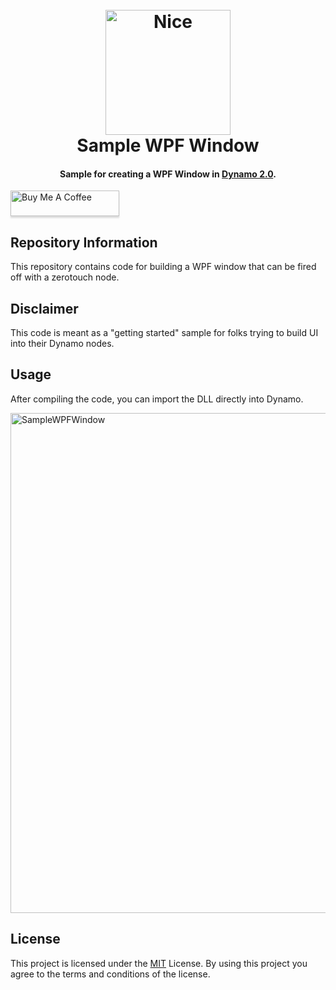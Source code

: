 <h1 align="center">
  <br>
  <img src="https://github.com/johnpierson/DynamoSampleWPFWindow/blob/master/resources/giphy.gif" alt="Nice" width="200">
  <br>
  Sample WPF Window
  <br>

</h1>
<h4 align="center">Sample for creating a WPF Window in <a href="http://dynamobim.org/" target="_blank">Dynamo 2.0</a>.</h4>

<a href="https://www.buymeacoffee.com/j0hnp" target="_blank"><img src="https://www.buymeacoffee.com/assets/img/custom_images/orange_img.png" alt="Buy Me A Coffee" style="height: 41px !important;width: 174px !important;box-shadow: 0px 3px 2px 0px rgba(190, 190, 190, 0.5) !important;-webkit-box-shadow: 0px 3px 2px 0px rgba(190, 190, 190, 0.5) !important;" ></a>

## Repository Information
This repository contains code for building a WPF window that can be fired off with a zerotouch node.

## Disclaimer
This code is meant as a "getting started" sample for folks trying to build UI into their Dynamo nodes.

## Usage
After compiling the code, you can import the DLL directly into Dynamo.

<img src="https://github.com/johnpierson/DynamoSampleWPFWindow/blob/master/resources/usage.gif" alt="SampleWPFWindow" width="800">

## License
This project is licensed under the [MIT](https://github.com/johnpierson/DynamoSampleWPFWindow/blob/master/LICENSE) License. By using this project you agree to the terms and conditions of the license.
